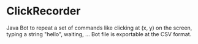 # ClickRecorder
Java Bot to repeat a set of commands like clicking at (x, y) on the screen, typing a string "hello", waiting, ... Bot file is exportable at the CSV format.

